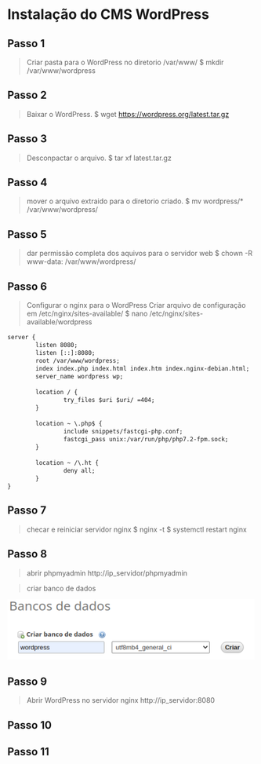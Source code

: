 # Instalação do CMS WordPress

## Passo 1

>Criar pasta para o WordPress no diretorio /var/www/
$ mkdir /var/www/wordpress

## Passo 2

>Baixar o WordPress.
$ wget https://wordpress.org/latest.tar.gz

## Passo 3

>Desconpactar o arquivo.
$ tar xf latest.tar.gz

## Passo 4

>mover o arquivo extraido para o diretorio criado.
$ mv wordpress/* /var/www/wordpress/

## Passo 5

>dar permissão completa dos aquivos para o servidor web
$ chown -R www-data: /var/www/wordpress/

## Passo 6

>Configurar o nginx para o WordPress
>Criar arquivo de configuração em /etc/nginx/sites-available/
$ nano /etc/nginx/sites-available/wordpress
~~~
server {
        listen 8080;                                               
        listen [::]:8080;
        root /var/www/wordpress;
        index index.php index.html index.htm index.nginx-debian.html;
        server_name wordpress wp;
        
        location / {
                try_files $uri $uri/ =404;
        }

        location ~ \.php$ {
                include snippets/fastcgi-php.conf;
                fastcgi_pass unix:/var/run/php/php7.2-fpm.sock;
        }

        location ~ /\.ht {
                deny all;
        }
}
~~~

## Passo 7

>checar e reiniciar servidor nginx
$ nginx -t
$ systemctl restart nginx

## Passo 8

>abrir phpmyadmin
http://ip_servidor/phpmyadmin

>criar banco de dados

![imagem criando banco de dandos](https://github.com/Wellikson/Instala-o-WordPress/blob/main/Screen%20Capture_select-area_20201021194316.png)

## Passo 9

>Abrir WordPress no servidor nginx
http://ip_servidor:8080

## Passo 10

## Passo 11
